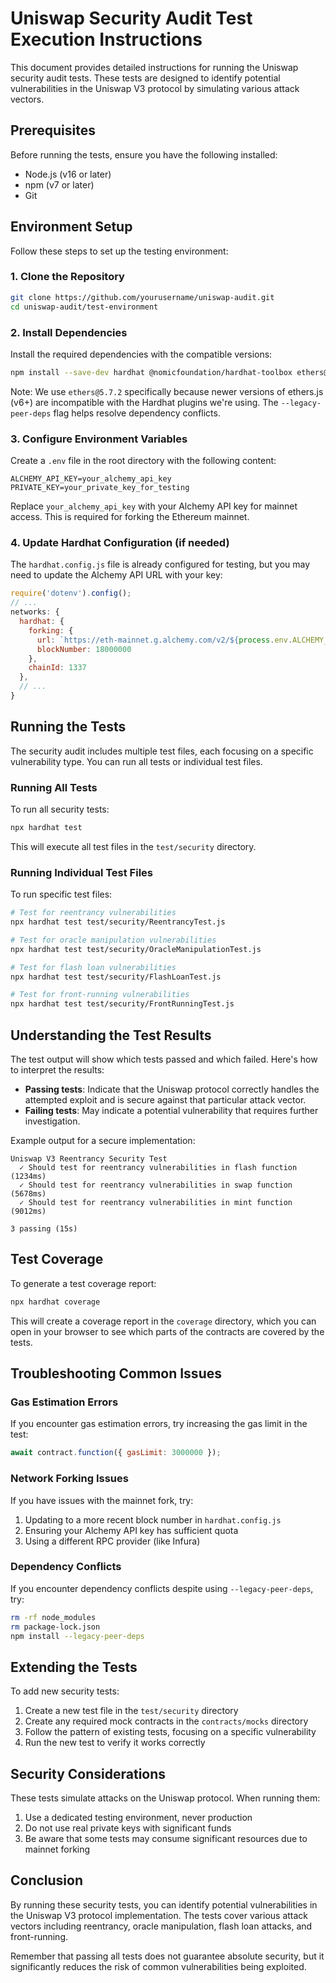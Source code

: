 # Uniswap Security Audit Test Execution Instructions

This document provides detailed instructions for running the Uniswap security audit tests. These tests are designed to identify potential vulnerabilities in the Uniswap V3 protocol by simulating various attack vectors.

## Prerequisites

Before running the tests, ensure you have the following installed:
- Node.js (v16 or later)
- npm (v7 or later)
- Git

## Environment Setup

Follow these steps to set up the testing environment:

### 1. Clone the Repository

```bash
git clone https://github.com/yourusername/uniswap-audit.git
cd uniswap-audit/test-environment
```

### 2. Install Dependencies

Install the required dependencies with the compatible versions:

```bash
npm install --save-dev hardhat @nomicfoundation/hardhat-toolbox ethers@5.7.2 @openzeppelin/contracts @nomiclabs/hardhat-ethers --legacy-peer-deps
```

Note: We use `ethers@5.7.2` specifically because newer versions of ethers.js (v6+) are incompatible with the Hardhat plugins we're using. The `--legacy-peer-deps` flag helps resolve dependency conflicts.

### 3. Configure Environment Variables

Create a `.env` file in the root directory with the following content:

```
ALCHEMY_API_KEY=your_alchemy_api_key
PRIVATE_KEY=your_private_key_for_testing
```

Replace `your_alchemy_api_key` with your Alchemy API key for mainnet access. This is required for forking the Ethereum mainnet.

### 4. Update Hardhat Configuration (if needed)

The `hardhat.config.js` file is already configured for testing, but you may need to update the Alchemy API URL with your key:

```javascript
require('dotenv').config();
// ...
networks: {
  hardhat: {
    forking: {
      url: `https://eth-mainnet.g.alchemy.com/v2/${process.env.ALCHEMY_API_KEY}`,
      blockNumber: 18000000
    },
    chainId: 1337
  },
  // ...
}
```

## Running the Tests

The security audit includes multiple test files, each focusing on a specific vulnerability type. You can run all tests or individual test files.

### Running All Tests

To run all security tests:

```bash
npx hardhat test
```

This will execute all test files in the `test/security` directory.

### Running Individual Test Files

To run specific test files:

```bash
# Test for reentrancy vulnerabilities
npx hardhat test test/security/ReentrancyTest.js

# Test for oracle manipulation vulnerabilities
npx hardhat test test/security/OracleManipulationTest.js

# Test for flash loan vulnerabilities
npx hardhat test test/security/FlashLoanTest.js

# Test for front-running vulnerabilities
npx hardhat test test/security/FrontRunningTest.js
```

## Understanding the Test Results

The test output will show which tests passed and which failed. Here's how to interpret the results:

- **Passing tests**: Indicate that the Uniswap protocol correctly handles the attempted exploit and is secure against that particular attack vector.
- **Failing tests**: May indicate a potential vulnerability that requires further investigation.

Example output for a secure implementation:

```
Uniswap V3 Reentrancy Security Test
  ✓ Should test for reentrancy vulnerabilities in flash function (1234ms)
  ✓ Should test for reentrancy vulnerabilities in swap function (5678ms)
  ✓ Should test for reentrancy vulnerabilities in mint function (9012ms)

3 passing (15s)
```

## Test Coverage

To generate a test coverage report:

```bash
npx hardhat coverage
```

This will create a coverage report in the `coverage` directory, which you can open in your browser to see which parts of the contracts are covered by the tests.

## Troubleshooting Common Issues

### Gas Estimation Errors

If you encounter gas estimation errors, try increasing the gas limit in the test:

```javascript
await contract.function({ gasLimit: 3000000 });
```

### Network Forking Issues

If you have issues with the mainnet fork, try:

1. Updating to a more recent block number in `hardhat.config.js`
2. Ensuring your Alchemy API key has sufficient quota
3. Using a different RPC provider (like Infura)

### Dependency Conflicts

If you encounter dependency conflicts despite using `--legacy-peer-deps`, try:

```bash
rm -rf node_modules
rm package-lock.json
npm install --legacy-peer-deps
```

## Extending the Tests

To add new security tests:

1. Create a new test file in the `test/security` directory
2. Create any required mock contracts in the `contracts/mocks` directory
3. Follow the pattern of existing tests, focusing on a specific vulnerability
4. Run the new test to verify it works correctly

## Security Considerations

These tests simulate attacks on the Uniswap protocol. When running them:

1. Use a dedicated testing environment, never production
2. Do not use real private keys with significant funds
3. Be aware that some tests may consume significant resources due to mainnet forking

## Conclusion

By running these security tests, you can identify potential vulnerabilities in the Uniswap V3 protocol implementation. The tests cover various attack vectors including reentrancy, oracle manipulation, flash loan attacks, and front-running.

Remember that passing all tests does not guarantee absolute security, but it significantly reduces the risk of common vulnerabilities being exploited.
